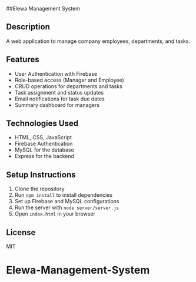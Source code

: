 ##Elewa Management System

## Description
A web application to manage company employees, departments, and tasks.

## Features
- User Authentication with Firebase
- Role-based access (Manager and Employee)
- CRUD operations for departments and tasks
- Task assignment and status updates
- Email notifications for task due dates
- Summary dashboard for managers

## Technologies Used
- HTML, CSS, JavaScript
- Firebase Authentication
- MySQL for the database
- Express for the backend

## Setup Instructions
1. Clone the repository
2. Run `npm install` to install dependencies
3. Set up Firebase and MySQL configurations
4. Run the server with `node server/server.js`
5. Open `index.html` in your browser

## License
MIT

# Elewa-Management-System

